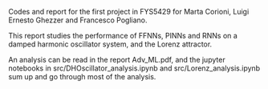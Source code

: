 Codes and report for the first project in FYS5429 for Marta Corioni, Luigi Ernesto Ghezzer and Francesco Pogliano.

This report studies the performance of FFNNs, PINNs and RNNs on a damped harmonic oscillator system, and the Lorenz attractor.

An analysis can be read in the report Adv_ML.pdf, and the jupyter notebooks in src/DHOscillator_analysis.ipynb and src/Lorenz_analysis.ipynb sum up and go through most of the analysis.
